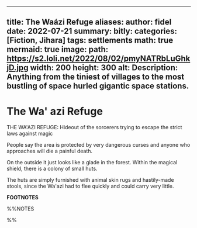 
---
title: The Waázi Refuge
aliases:
author: fidel
date: 2022-07-21
summary: 
bitly: 
categories: [Fiction, Jihara]
tags: settlements
math: true
mermaid: true
image:
  path: https://s2.loli.net/2022/08/02/pmyNATRbLuGhkjD.jpg
  width: 200
  height: 300
  alt:
Description: Anything from the tiniest of villages to the most bustling of space hurled gigantic space stations.
---
The Wa' azi Refuge
=============


THE WA'AZI REFUGE:
Hideout of the sorcerers trying to escape the strict laws against magic 

People say the area is protected by very dangerous curses and anyone who approaches will die a painful death.

On the outside it just looks like a glade in the forest. Within the magical shield, there is a colony of small huts.
 
The huts are simply furnished with animal skin rugs and hastily-made stools, since the Wa'azi had to flee quickly and could carry very little.

 

**FOOTNOTES**

%%NOTES

%%



